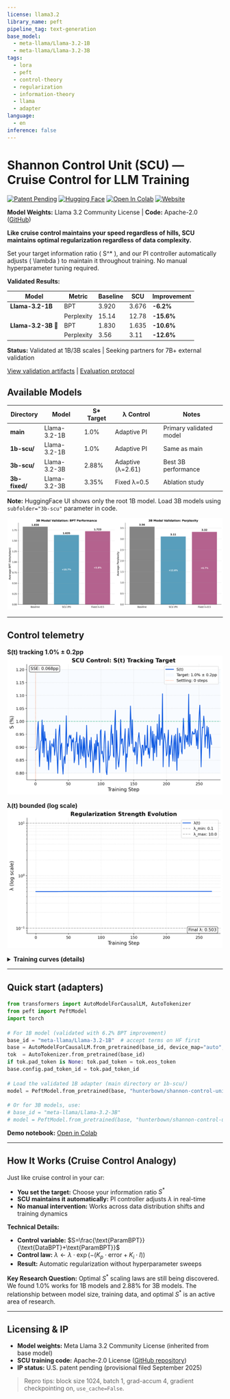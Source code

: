 ```yaml
---
license: llama3.2
library_name: peft
pipeline_tag: text-generation
base_model:
  - meta-llama/Llama-3.2-1B
  - meta-llama/Llama-3.2-3B
tags:
  - lora
  - peft
  - control-theory
  - regularization
  - information-theory
  - llama
  - adapter
language:
  - en
inference: false
---
```


# Shannon Control Unit (SCU) — Cruise Control for LLM Training

[![Patent Pending](https://img.shields.io/badge/Patent-Pending-orange.svg)](https://shannonlabs.dev)
[![Hugging Face](https://img.shields.io/badge/%F0%9F%A4%97-Models-yellow)](https://huggingface.co/hunterbown/shannon-control-unit)
[![Open In Colab](https://colab.research.google.com/assets/colab-badge.svg)](https://colab.research.google.com/github/Hmbown/shannon-control-unit/blob/main/notebooks/SCU_Demo.ipynb)
[![Website](https://img.shields.io/badge/Website-shannonlabs.dev-green)](https://shannonlabs.dev)

**Model Weights:** Llama 3.2 Community License | **Code:** Apache-2.0 ([GitHub](https://github.com/Hmbown/shannon-control-unit))

**Like cruise control maintains your speed regardless of hills, SCU maintains optimal regularization regardless of data complexity.**

Set your target information ratio \( S^* \), and our PI controller automatically adjusts \( \lambda \) to maintain it throughout training. No manual hyperparameter tuning required.

**Validated Results:**

| Model | Metric | Baseline | SCU | Improvement |
|-------|--------|----------|-----|-------------|
| **Llama-3.2-1B** | BPT | 3.920 | 3.676 | **-6.2%** |
| | Perplexity | 15.14 | 12.78 | **-15.6%** |
| **Llama-3.2-3B** 🎯 | BPT | 1.830 | 1.635 | **-10.6%** |
| | Perplexity | 3.56 | 3.11 | **-12.6%** |

**Status:** Validated at 1B/3B scales | Seeking partners for 7B+ external validation

[View validation artifacts](./3b_validation_results.json) | [Evaluation protocol](./scripts/eval_bpt.py)

## Available Models

| Directory | Model | S* Target | λ Control | Notes |
|-----------|-------|-----------|-----------|-------|
| **main** | Llama-3.2-1B | 1.0% | Adaptive PI | Primary validated model |
| **1b-scu/** | Llama-3.2-1B | 1.0% | Adaptive PI | Same as main |
| **3b-scu/** | Llama-3.2-3B | 2.88% | Adaptive (λ=2.61) | Best 3B performance |
| **3b-fixed/** | Llama-3.2-3B | 3.35% | Fixed λ=0.5 | Ablation study |

**Note:** HuggingFace UI shows only the root 1B model. Load 3B models using `subfolder="3b-scu"` parameter in code.

![Validation: Base vs SCU](https://raw.githubusercontent.com/Hmbown/shannon-control-unit/main/assets/figures/validation_3b_comparison.png)

---

## Control telemetry

**S(t) tracking 1.0% ± 0.2pp**  
![S curve](assets/figures/s_curve.png)

**λ(t) bounded (log scale)**  
![Lambda curve](assets/figures/lambda_curve.png)

<details>
<summary><b>Training curves (details)</b></summary>

**DataBPT (bits/token)**  
![DataBPT curve](assets/figures/data_bpt_curve.png)

**ParamBPT (bits/token)**  
![ParamBPT curve](assets/figures/param_bpt_curve.png)

</details>

---

## Quick start (adapters)

```python
from transformers import AutoModelForCausalLM, AutoTokenizer
from peft import PeftModel
import torch

# For 1B model (validated with 6.2% BPT improvement)
base_id = "meta-llama/Llama-3.2-1B"  # accept terms on HF first
base = AutoModelForCausalLM.from_pretrained(base_id, device_map="auto", torch_dtype=torch.float16 if torch.cuda.is_available() else torch.float32)
tok  = AutoTokenizer.from_pretrained(base_id)
if tok.pad_token is None: tok.pad_token = tok.eos_token
base.config.pad_token_id = tok.pad_token_id

# Load the validated 1B adapter (main directory or 1b-scu/)
model = PeftModel.from_pretrained(base, "hunterbown/shannon-control-unit")  

# Or for 3B models, use:
# base_id = "meta-llama/Llama-3.2-3B"
# model = PeftModel.from_pretrained(base, "hunterbown/shannon-control-unit", subfolder="3b-scu")
```

**Demo notebook:** [Open in Colab](https://colab.research.google.com/github/Hmbown/shannon-control-unit/blob/main/notebooks/SCU_Demo.ipynb)

---

## How It Works (Cruise Control Analogy)

Just like cruise control in your car:
- **You set the target:** Choose your information ratio $S^*$  
- **SCU maintains it automatically:** PI controller adjusts $\lambda$ in real-time
- **No manual intervention:** Works across data distribution shifts and training dynamics

**Technical Details:**
- **Control variable:** $S=\frac{\text{ParamBPT}}{\text{DataBPT}+\text{ParamBPT}}$
- **Control law:** $\lambda \leftarrow \lambda \cdot \exp(-(K_p \cdot \text{error} + K_i \cdot I))$
- **Result:** Automatic regularization without hyperparameter sweeps

**Key Research Question:** 
Optimal $S^*$ scaling laws are still being discovered. We found 1.0% works for 1B models and 2.88% for 3B models. The relationship between model size, training data, and optimal $S^*$ is an active area of research.

---

## Licensing & IP

* **Model weights:** Meta Llama 3.2 Community License (inherited from base model)
* **SCU training code:** Apache-2.0 License ([GitHub repository](https://github.com/Hmbown/shannon-control-unit))
* **IP status:** U.S. patent pending (provisional filed September 2025)

> Repro tips: block size 1024, batch 1, grad-accum 4, gradient checkpointing on, `use_cache=False`.
